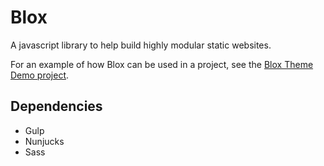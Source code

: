 # Blox

A javascript library to help build highly modular static websites.

For an example of how Blox can be used in a project, see the [Blox Theme Demo project](https://github.com/building-blox/blox-theme-demo).

## Dependencies
- Gulp
- Nunjucks
- Sass